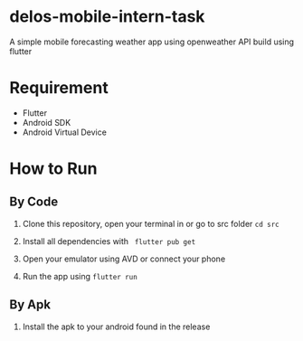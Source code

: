 # delos-mobile-intern-task

A simple mobile forecasting weather app using openweather API build using flutter

# Requirement

- Flutter
- Android SDK
- Android Virtual Device

# How to Run

## By Code

1. Clone this repository, open your terminal in or go to src folder
   `cd src`

2. Install all dependencies with
   ` flutter pub get`

3. Open your emulator using AVD or connect your phone

4. Run the app using
   `flutter run`

## By Apk

1. Install the apk to your android found in the release
